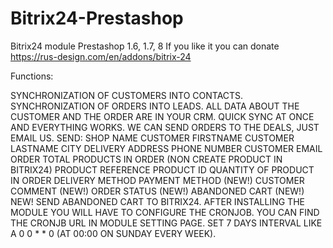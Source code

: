 # Bitrix24-Prestashop
Bitrix24 module Prestashop 1.6, 1.7, 8
If you like it you can donate https://rus-design.com/en/addons/bitrix-24

Functions:

SYNCHRONIZATION OF CUSTOMERS INTO CONTACTS.
SYNCHRONIZATION OF ORDERS INTO LEADS.
ALL DATA ABOUT THE CUSTOMER AND THE ORDER ARE IN YOUR CRM.
QUICK SYNC AT ONCE AND EVERYTHING WORKS.
WE CAN SEND ORDERS TO THE DEALS, JUST EMAIL US.
SEND:
SHOP NAME
CUSTOMER FIRSTNAME CUSTOMER LASTNAME
CITY
DELIVERY ADDRESS
PHONE NUMBER
CUSTOMER EMAIL
ORDER TOTAL
PRODUCTS IN ORDER (NON CREATE PRODUCT IN BITRIX24)
PRODUCT REFERENCE
PRODUCT ID
QUANTITY OF PRODUCT IN ORDER
DELIVERY METHOD
PAYMENT METHOD (NEW!)
CUSTOMER COMMENT (NEW!)
ORDER STATUS (NEW!)
ABANDONED CART (NEW!)
NEW! SEND ABANDONED CART TO BITRIX24. AFTER INSTALLING THE MODULE YOU WILL HAVE TO CONFIGURE THE CRONJOB. YOU CAN FIND THE CRONJB URL IN MODULE SETTING PAGE. SET 7 DAYS INTERVAL LIKE A 0 0 * * 0 (AT 00:00 ON SUNDAY EVERY WEEK).
